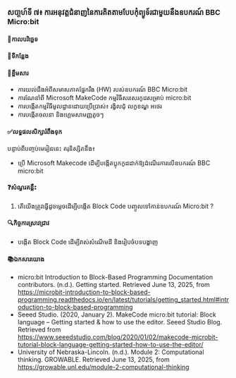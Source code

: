 ### សបា្តហ៍ទី ៧៖ ការអនុវត្តជំនាញនៃការគិតតាមបែបកុំព្យូទ័រជាមួយនឹងឧបករណ៍ BBC Micro:bit
#### 📅កាលបរិច្ឆេទ	
#### 🏢ទីកន្លែង
#### 📖ខ្លឹមសារ
*	ការយល់ដឹងអំពីសមាសភាគផ្នែករឹង (HW) របស់ឧបករណ៍ BBC Micro:bit
*	ការណែនាំពី Microsoft MakeCode កម្មវិធីសរសេរកូដសម្រាប់ micro:bit
*	ការបង្កើតកម្មវិធីមូលដ្ឋានដោយប្រើប្រាស់៖ រង្វិលជុំ លក្ខខណ្ឌ អថេរ
*	ការបង្កើតចលនា និងហ្គេមសាមញ្ញតូចៗ

#### ✅លទ្ធផលសិក្សារំពឹងទុក	
បន្ទាប់ពីបញ្ចប់មេរៀននេះ គរុនិស្សិតនឹង៖
*	ប្រើ Microsoft Makecode ដើម្បីបង្កើតប្លុកកូដដាក់ឱ្យដំណើរការលើឧបករណ៍ BBC micro:bit
#### ❓សំណួរគន្លឹះ
1.	តើយើងត្រូវធ្វើដូចម្ដេចដើម្បីបង្កើត Block Code បញ្ចូលទៅកាន់ឧបករណ៍ Micro:bit ?
#### 🔍កិច្ចការស្រាវជ្រាវ
*	បង្កើត Block Code ដើម្បីវាស់សំណើមដី និងរៀបចំបទបង្ហាញ
#### 📚ឯកសារយោង
*	micro:bit Introduction to Block-Based Programming Documentation contributors. (n.d.). Getting started. Retrieved June 13, 2025, from <https://microbit-introduction-to-block-based-programming.readthedocs.io/en/latest/tutorials/getting_started.html#introduction-to-block-based-programming>
*	Seeed Studio. (2020, January 2). MakeCode micro:bit tutorial: Block language – Getting started & how to use the editor. Seeed Studio Blog. Retrieved from <https://www.seeedstudio.com/blog/2020/01/02/makecode-microbit-tutorial-block-language-getting-started-how-to-use-the-editor/>
*	University of Nebraska-Lincoln. (n.d.). Module 2: Computational thinking. GROWABLE. Retrieved June 13, 2025, from <https://growable.unl.edu/module-2-computational-thinking>
